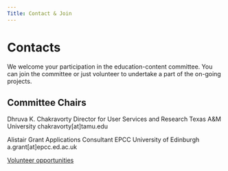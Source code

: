 ```yaml
---
Title: Contact & Join
---
```


# Contacts 

We welcome your participation in the education-content committee.  You can join the committee or just volunteer to undertake a part of the on-going projects.

## Committee Chairs

Dhruva K. Chakravorty
Director for User Services and Research
Texas A&M University
chakravorty[at]tamu.edu

Alistair Grant
Applications Consultant
EPCC University of Edinburgh
a.grant[at]epcc.ed.ac.uk

[Volunteer opportunities](../activity/)
